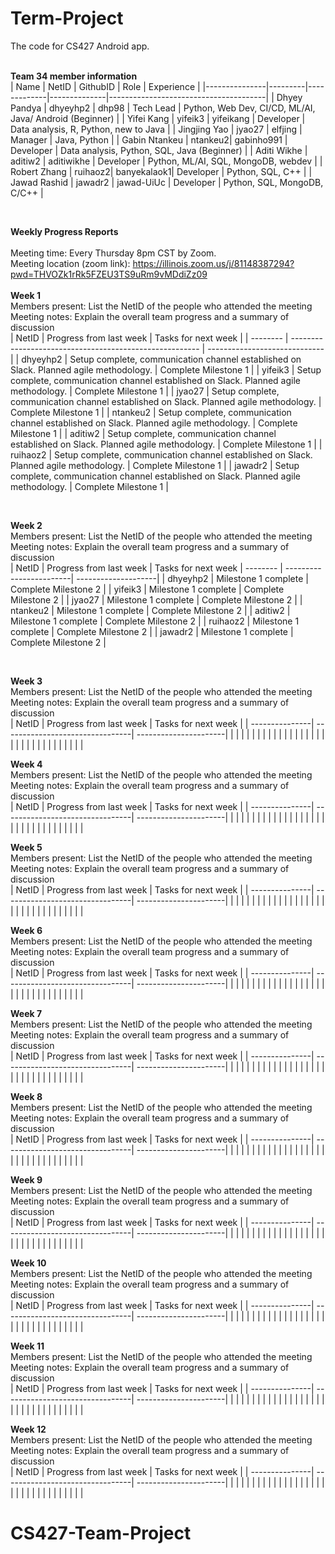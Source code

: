# Term-Project
The code for CS427 Android app. 
<br/>
<br/>

<b>Team 34 member information</b>
<br/>
| Name          | NetID   | GithubID    | Role         | Experience                            |
|---------------|---------|-------------|--------------|---------------------------------------|
| Dhyey Pandya  | dhyeyhp2   | dhp98       | Tech Lead    | Python, Web Dev, CI/CD, ML/AI, Java/ Android (Beginner) |
| Yifei Kang    | yifeik3 | yifeikang   | Developer    | Data analysis, R, Python, new to Java |
| Jingjing Yao  | jyao27  | elfjing     | Manager      | Java, Python                           |
| Gabin Ntankeu | ntankeu2| gabinho991  | Developer    | Data analysis, Python, SQL, Java (Beginner) |
| Aditi Wikhe   | aditiw2 | aditiwikhe  | Developer    | Python, ML/AI, SQL, MongoDB, webdev  |
| Robert Zhang  | ruihaoz2| banyekalaok1| Developer    | Python, SQL, C++                     |
| Jawad Rashid  | jawadr2 | jawad-UiUc  | Developer    | Python, SQL, MongoDB, C/C++          |

<br/>


<b>Weekly Progress Reports</b>
</br> 
</br>
Meeting time: Every Thursday 8pm CST by Zoom.
</br> 
Meeting location (zoom link):
https://illinois.zoom.us/j/81148387294?pwd=THVOZk1rRk5FZEU3TS9uRm9vMDdiZz09
</br> 
</br>
<b>Week 1</b>
</br>
Members present: List the NetID of the people who attended the meeting
</br>
Meeting notes: Explain the overall team progress and a summary of discussion
</br>
| NetID    | Progress from last week                                  | Tasks for next week          |
| -------- | ------------------------------------------------------- | ----------------------------- |
| dhyeyhp2 | Setup complete, communication channel established on Slack. Planned agile methodology. | Complete Milestone 1 |
| yifeik3  | Setup complete, communication channel established on Slack. Planned agile methodology. | Complete Milestone 1 |
| jyao27   | Setup complete, communication channel established on Slack. Planned agile methodology. | Complete Milestone 1 |
| ntankeu2 | Setup complete, communication channel established on Slack. Planned agile methodology. | Complete Milestone 1 |
| aditiw2  | Setup complete, communication channel established on Slack. Planned agile methodology. | Complete Milestone 1 |
| ruihaoz2 | Setup complete, communication channel established on Slack. Planned agile methodology. | Complete Milestone 1 |
| jawadr2  | Setup complete, communication channel established on Slack. Planned agile methodology. | Complete Milestone 1 |

</br>


<b>Week 2</b>
</br>
Members present: List the NetID of the people who attended the meeting
</br>
Meeting notes: Explain the overall team progress and a summary of discussion
</br>
| NetID    | Progress from last week | Tasks for next week
| -------- | ------------------------| --------------------| 
| dhyeyhp2 | Milestone 1 complete | Complete Milestone 2 |
| yifeik3  | Milestone 1 complete | Complete Milestone 2 |
| jyao27   | Milestone 1 complete | Complete Milestone 2 |
| ntankeu2 | Milestone 1 complete | Complete Milestone 2 |
| aditiw2  | Milestone 1 complete | Complete Milestone 2 |
| ruihaoz2 | Milestone 1 complete | Complete Milestone 2 |
| jawadr2  | Milestone 1 complete | Complete Milestone 2 |

</br>


<b>Week 3</b>
</br>
Members present: List the NetID of the people who attended the meeting
</br>
Meeting notes: Explain the overall team progress and a summary of discussion
</br>
| NetID          | Progress from last week         | Tasks for next week   |
| ---------------| --------------------------------| ----------------------|
|                |                                 |                       |
|                |                                 |                       |
|                |                                 |                       |
|                |                                 |                       |
|                |                                 |                       |
|                |                                 |                       |
|                |                                 |                       |
|                |                                 |                       |
</br>


<b>Week 4</b>
</br>
Members present: List the NetID of the people who attended the meeting
</br>
Meeting notes: Explain the overall team progress and a summary of discussion
</br>
| NetID          | Progress from last week         | Tasks for next week   |
| ---------------| --------------------------------| ----------------------|
|                |                                 |                       |
|                |                                 |                       |
|                |                                 |                       |
|                |                                 |                       |
|                |                                 |                       |
|                |                                 |                       |
|                |                                 |                       |
|                |                                 |                       |
</br>


<b>Week 5</b>
</br>
Members present: List the NetID of the people who attended the meeting
</br>
Meeting notes: Explain the overall team progress and a summary of discussion
</br>
| NetID          | Progress from last week         | Tasks for next week   |
| ---------------| --------------------------------| ----------------------|
|                |                                 |                       |
|                |                                 |                       |
|                |                                 |                       |
|                |                                 |                       |
|                |                                 |                       |
|                |                                 |                       |
|                |                                 |                       |
|                |                                 |                       |
</br>


<b>Week 6</b>
</br>
Members present: List the NetID of the people who attended the meeting
</br>
Meeting notes: Explain the overall team progress and a summary of discussion
</br>
| NetID          | Progress from last week         | Tasks for next week   |
| ---------------| --------------------------------| ----------------------|
|                |                                 |                       |
|                |                                 |                       |
|                |                                 |                       |
|                |                                 |                       |
|                |                                 |                       |
|                |                                 |                       |
|                |                                 |                       |
|                |                                 |                       |
</br>


<b>Week 7</b>
</br>
Members present: List the NetID of the people who attended the meeting
</br>
Meeting notes: Explain the overall team progress and a summary of discussion
</br>
| NetID          | Progress from last week         | Tasks for next week   |
| ---------------| --------------------------------| ----------------------|
|                |                                 |                       |
|                |                                 |                       |
|                |                                 |                       |
|                |                                 |                       |
|                |                                 |                       |
|                |                                 |                       |
|                |                                 |                       |
|                |                                 |                       |
</br>


<b>Week 8</b>
</br>
Members present: List the NetID of the people who attended the meeting
</br>
Meeting notes: Explain the overall team progress and a summary of discussion
</br>
| NetID          | Progress from last week         | Tasks for next week   |
| ---------------| --------------------------------| ----------------------|
|                |                                 |                       |
|                |                                 |                       |
|                |                                 |                       |
|                |                                 |                       |
|                |                                 |                       |
|                |                                 |                       |
|                |                                 |                       |
|                |                                 |                       |
</br>


<b>Week 9</b>
</br>
Members present: List the NetID of the people who attended the meeting
</br>
Meeting notes: Explain the overall team progress and a summary of discussion
</br>
| NetID          | Progress from last week         | Tasks for next week   |
| ---------------| --------------------------------| ----------------------|
|                |                                 |                       |
|                |                                 |                       |
|                |                                 |                       |
|                |                                 |                       |
|                |                                 |                       |
|                |                                 |                       |
|                |                                 |                       |
|                |                                 |                       |
</br>


<b>Week 10</b>
</br>
Members present: List the NetID of the people who attended the meeting
</br>
Meeting notes: Explain the overall team progress and a summary of discussion
</br>
| NetID          | Progress from last week         | Tasks for next week   |
| ---------------| --------------------------------| ----------------------|
|                |                                 |                       |
|                |                                 |                       |
|                |                                 |                       |
|                |                                 |                       |
|                |                                 |                       |
|                |                                 |                       |
|                |                                 |                       |
|                |                                 |                       |
</br>


<b>Week 11</b>
</br>
Members present: List the NetID of the people who attended the meeting
</br>
Meeting notes: Explain the overall team progress and a summary of discussion
</br>
| NetID          | Progress from last week         | Tasks for next week   |
| ---------------| --------------------------------| ----------------------|
|                |                                 |                       |
|                |                                 |                       |
|                |                                 |                       |
|                |                                 |                       |
|                |                                 |                       |
|                |                                 |                       |
|                |                                 |                       |
|                |                                 |                       |
</br>


<b>Week 12</b>
</br>
Members present: List the NetID of the people who attended the meeting
</br>
Meeting notes: Explain the overall team progress and a summary of discussion
</br>
| NetID          | Progress from last week         | Tasks for next week   |
| ---------------| --------------------------------| ----------------------|
|                |                                 |                       |
|                |                                 |                       |
|                |                                 |                       |
|                |                                 |                       |
|                |                                 |                       |
|                |                                 |                       |
|                |                                 |                       |
|                |                                 |                       |
</br>
# CS427-Team-Project

